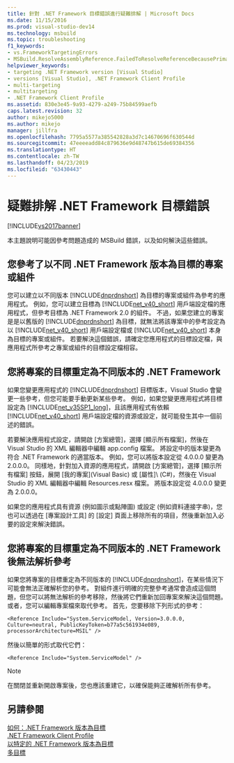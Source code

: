 ```yaml
---
title: 針對 .NET Framework 目標錯誤進行疑難排解 | Microsoft Docs
ms.date: 11/15/2016
ms.prod: visual-studio-dev14
ms.technology: msbuild
ms.topic: troubleshooting
f1_keywords:
- vs.FrameworkTargetingErrors
- MSBuild.ResolveAssemblyReference.FailedToResolveReferenceBecausePrimaryAssemblyInExclusionList
helpviewer_keywords:
- targeting .NET Framework version [Visual Studio]
- versions [Visual Studio], .NET Framework Client Profile
- multi-targeting
- multitargeting
- .NET Framework Client Profile
ms.assetid: 830e3e45-9a93-4279-a249-75b84599aefb
caps.latest.revision: 32
author: mikejo5000
ms.author: mikejo
manager: jillfra
ms.openlocfilehash: 7795a5577a385542828a3d7c14670696f630544d
ms.sourcegitcommit: 47eeeeadd84c879636e9d48747b615de69384356
ms.translationtype: HT
ms.contentlocale: zh-TW
ms.lasthandoff: 04/23/2019
ms.locfileid: "63430443"
---
```

# <a name="troubleshooting-net-framework-targeting-errors"></a>疑難排解 .NET Framework 目標錯誤
[!INCLUDE[vs2017banner](../includes/vs2017banner.md)]

本主題說明可能因參考問題造成的 MSBuild 錯誤，以及如何解決這些錯誤。  
  
## <a name="you-have-referenced-a-project-or-assembly-that-targets-a-different-version-of-the-net-framework"></a>您參考了以不同 .NET Framework 版本為目標的專案或組件  
 您可以建立以不同版本 [!INCLUDE[dnprdnshort](../includes/dnprdnshort-md.md)] 為目標的專案或組件為參考的應用程式。 例如，您可以建立目標為 [!INCLUDE[net_v40_short](../includes/net-v40-short-md.md)] 用戶端設定檔的應用程式，但參考目標為 .NET Framework 2.0 的組件。 不過，如果您建立的專案是是以舊版的 [!INCLUDE[dnprdnshort](../includes/dnprdnshort-md.md)] 為目標，就無法將該專案中的參考設定為以 [!INCLUDE[net_v40_short](../includes/net-v40-short-md.md)] 用戶端設定檔或 [!INCLUDE[net_v40_short](../includes/net-v40-short-md.md)] 本身為目標的專案或組件。 若要解決這個錯誤，請確定您應用程式的目標設定檔，與應用程式所參考之專案或組件的目標設定檔相容。  
  
## <a name="you-have-re-targeted-a-project-to-a-different-version-of-the-net-framework"></a>您將專案的目標重定為不同版本的 .NET Framework  
 如果您變更應用程式的 [!INCLUDE[dnprdnshort](../includes/dnprdnshort-md.md)] 目標版本，Visual Studio 會變更一些參考，但您可能要手動更新某些參考。 例如，如果您變更應用程式將目標設定為 [!INCLUDE[net_v35SP1_long](../includes/net-v35sp1-long-md.md)]，且該應用程式有依賴 [!INCLUDE[net_v40_short](../includes/net-v40-short-md.md)] 用戶端設定檔的資源或設定，就可能發生其中一個前述的錯誤。  
  
 若要解決應用程式設定，請開啟 [方案總管]，選擇 [顯示所有檔案]，然後在 Visual Studio 的 XML 編輯器中編輯 app.config 檔案。 將設定中的版本變更為符合 .NET Framework 的適當版本。 例如，您可以將版本設定從 4.0.0.0 變更為 2.0.0.0。 同樣地，針對加入資源的應用程式，請開啟 [方案總管]，選擇 [顯示所有檔案] 按鈕，展開 [我的專案]\(Visual Basic) 或 [屬性]\ (C#)，然後在 Visual Studio 的 XML 編輯器中編輯 Resources.resx 檔案。 將版本設定從 4.0.0.0 變更為 2.0.0.0。  
  
 如果您的應用程式具有資源 (例如圖示或點陣圖) 或設定 (例如資料連接字串)，您也可以透過在 [專案設計工具] 的 [設定] 頁面上移除所有的項目，然後重新加入必要的設定來解決錯誤。  
  
## <a name="you-have-re-targeted-a-project-to-a-different-version-of-the-net-framework-and-references-do-not-resolve"></a>您將專案的目標重定為不同版本的 .NET Framework 後無法解析參考  
 如果您將專案的目標重定為不同版本的 [!INCLUDE[dnprdnshort](../includes/dnprdnshort-md.md)]，在某些情況下可能會無法正確解析您的參考。 對組件進行明確的完整參考通常會造成這個問題，但您可以將無法解析的參考移除，然後將它們重新加回專案來解決這個問題。 或者，您可以編輯專案檔來取代參考。 首先，您要移除下列形式的參考：  
  
```  
<Reference Include="System.ServiceModel, Version=3.0.0.0, Culture=neutral, PublicKeyToken=b77a5c561934e089, processorArchitecture=MSIL" />  
```  
  
 然後以簡單的形式取代它們：  
  
```  
<Reference Include="System.ServiceModel" />  
```  
  
> [!NOTE]
> 在關閉並重新開啟專案後，您也應該重建它，以確保能夠正確解析所有參考。  
  
## <a name="see-also"></a>另請參閱  
 [如何：.NET Framework 版本為目標](../ide/how-to-target-a-version-of-the-dotnet-framework.md)   
 [.NET Framework Client Profile](http://msdn.microsoft.com/library/f0219919-1f02-4588-8704-327a62fd91f1)   
 [以特定的 .NET Framework 版本為目標](../ide/targeting-a-specific-dotnet-framework-version.md)   
 [多目標](../msbuild/msbuild-multitargeting-overview.md)
